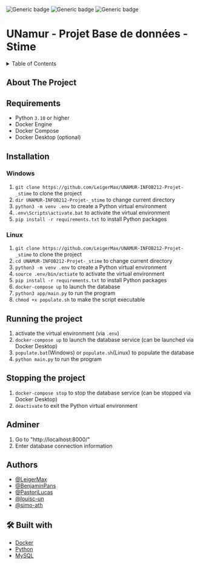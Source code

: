 
![Generic badge](https://img.shields.io/badge/STATUT-DEV-blue.svg)   ![Generic badge](https://img.shields.io/badge/VERSION-0.0-green.svg) ![Generic badge](https://img.shields.io/badge/SCHOOL_PROJET-UNamur-green.svg)


# UNamur - Projet Base de données - Stime

<details>
  <summary>Table of Contents</summary>
  <ol>
    <li>
      <a href="#about-the-project">About The Project</a>
    </li>
    <li><a href="#authors">Authors</a></li>
    <li><a href="#installation">Installation</a></li>
    <li><a href="#-build-with">Build with</a></li>
  </ol>
</details>


## About The Project

## Requirements

- Python `3.10` or higher
- Docker Engine
- Docker Compose
- Docker Desktop (optional)

## Installation

### Windows
1. `git clone https://github.com/LeigerMax/UNAMUR-INFOB212-Projet-_stime` to clone the project
2. `dir UNAMUR-INFOB212-Projet-_stime` to change current directory
3. `python3 -m venv .env` to create a Python virtual environment
4. `.env\Scripts\activate.bat` to activate the virtual environment
5. `pip install -r requirements.txt` to install Python packages

### Linux
1. `git clone https://github.com/LeigerMax/UNAMUR-INFOB212-Projet-_stime` to clone the project
2. `cd UNAMUR-INFOB212-Projet-_stime` to change current directory
3. `python3 -m venv .env` to create a Python virtual environment
4. `source .env/bin/actiate` to activate the virtual environment
5. `pip install -r requirements.txt` to install Python packages
6. `docker-compose up` to launch the database
7. `python3 app/main.py` to run the program
8. `chmod +x populate.sh` to make the script executable


## Running the project

1. activate the virtual environment (via `.env`)
2. `docker-compose up` to launch the database service (can be launched via Docker Desktop)
3. `populate.bat`(Windows) or `populate.sh`(Linux) to populate the database
4. `python main.py` to run the program

## Stopping the project

1. `docker-compose stop` to stop the database service (can be stopped via Docker Desktop)
2. `deactivate` to exit the Python virtual environment

## Adminer
1. Go to "http://localhost:8000/"
2. Enter database connection information

## Authors
- [@LeigerMax](https://github.com/LeigerMax) 
- [@BenjaminPans](https://github.com/BenjaminPans) 
- [@PastoriLucas](https://github.com/PastoriLucas) 
- [@louisc-un](https://github.com/louisc-un)
- [@simo-ath](https://github.com/simo-ath)


## 🛠 Built with
- [Docker](https://www.docker.com/)
- [Python](https://www.python.org/)
- [MySQL](https://www.mysql.com/fr/)



